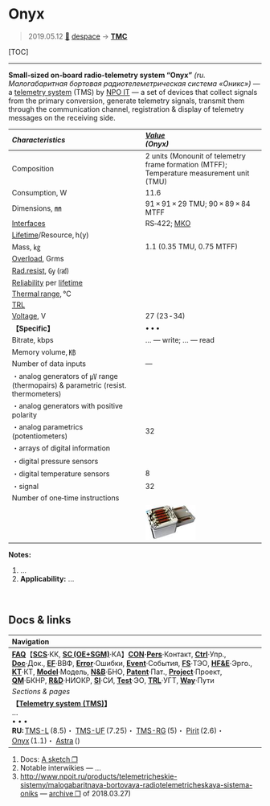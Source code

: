 # Onyx
> 2019.05.12 [🚀](../index/index.md) [despace](index.md) → **[ТМС](tms.md)**

[TOC]

---

**Small‑sized on‑board radio‑telemetry system “Onyx”** *(ru. Малогабаритная бортовая радиотелеметрическая система «Оникс»)* — a [telemetry system](tms.md) (TMS) by [NPO IT](zz_npoit.md) — a set of devices that collect signals from the primary conversion, generate telemetry signals, transmit them through the communication channel, registration & display of telemetry messages on the receiving side.

|*Characteristics*|*[Value](si.md)<br> (Onyx)*|
|:--|:--|
|Composition|2 units (Monounit of telemetry frame formation (MTFF); Temperature measurement unit (TMU) |
|Consumption, W|11.6|
|Dimensions, ㎜|91 × 91 × 29 TMU; 90 × 89 × 84 MTFF|
|[Interfaces](interface.md)|RS‑422; [МКО](mil_std_1553.md)|
|[Lifetime](lifetime.md)/Resource, h(y)| |
|Mass, ㎏|1.1 (0.35 TMU, 0.75 MTFF)|
|[Overload](vibration.md), Grms| |
|[Rad.resist](ion_rad.md), ㏉ (㎭)| |
|[Reliability](qm.md) per [lifetime](lifetime.md)| |
|[Thermal range](tcs.md), ℃| |
|[TRL](trl.md)| |
|[Voltage](voltage.md), V|27 (23 ‑ 34)|
|**【Specific】**|• • •|
|Bitrate, kbps|… — write; … — read|
|Memory volume, ㎅| |
|Number of data inputs|—|
|・analog generators of ㎶ range (thermopairs) & parametric (resist. thermometers)| |
|・analog generators with positive polarity| |
|・analog parametrics (potentiometers)|32|
|・arrays of digital information| |
|・digital pressure sensors| |
|・digital temperature sensors|8|
|・signal|32|
|Number of one‑time instructions| |
| |[![](f/tms/o/oniks_pic1_thumb.jpg)](f/tms/o/oniks_pic1.png)|

**Notes:**

   1. …
   1. **Applicability:** …



<p style="page-break-after:always"> </p>

## Docs & links
|Navigation|
|:--|
|**[FAQ](faq.md)**【**[SCS](scs.md)**·КК, **[SC (OE+SGM)](sc.md)**·КА】**[CON](contact.md)·[Pers](person.md)**·Контакт, **[Ctrl](control.md)**·Упр., **[Doc](doc.md)**·Док., **[EF](ef.md)**·ВВФ, **[Error](error.md)**·Ошибки, **[Event](event.md)**·События, **[FS](fs.md)**·ТЭО, **[HF&E](hfe.md)**·Эрго., **[KT](kt.md)**·КТ, **[Model](model.md)**·Модель, **[N&B](nnb.md)**·БНО, **[Patent](патент.md)**·Пат., **[Project](project.md)**·Проект, **[QM](qm.md)**·БКНР, **[R&D](rnd.md)**·НИОКР, **[SI](si.md)**·СИ, **[Test](test.md)**·ЭО, **[TRL](trl.md)**·УГТ, **[Way](way.md)**·Пути|
|*Sections & pages*|
|**【[Telemetry system (TMS)](tms.md)】**<br> … <br>• • •<br> **RU:** [TMS-L](tms_l.md) (8.5)・ [TMS-UF](tms_uf.md) (7.25)・ [TMS-RG](tms_rg.md) (5)・ [Pirit](pirit.md) (2.6)・ [Onyx](onyx.md) (1.1)・ [Astra](astra.md) ()|

   1. Docs: [A sketch ❐](f/tms/o/oniks_sketch1.png)
   1. Notable interwikies — …
   1. <http://www.npoit.ru/products/telemetricheskie-sistemy/malogabaritnaya-bortovaya-radiotelemetricheskaya-sistema-oniks> — [archive ❐](f/tms/o/oniks_npoit_ru.djvu) of 2018.03.27)
